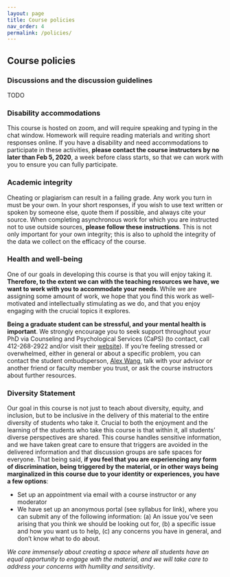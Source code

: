 ```yaml
---
layout: page
title: Course policies
nav_order: 4
permalink: /policies/
---
```


## Course policies

### Discussions and the discussion guidelines
TODO

### Disability accommodations
This course is hosted on zoom, and will require speaking and typing in the chat window. Homework will require reading materials and writing short responses online. If you have a disability and need accommodations to participate in these activities, __please contact the course instructors by no later than Feb 5, 2020__, a week before class starts, so that we can work with you to ensure you can fully participate.

### Academic integrity
Cheating or plagiarism can result in a failing grade. Any work you turn in must be your own. In your short responses, if you wish to use text written or spoken by someone else, quote them if possible, and always cite your source. When completing asynchronous work for which you are instructed not to use outside sources, __please follow these instructions__. This is not only important for your own integrity; this is also to uphold the integrity of the data we collect on the efficacy of the course. 

### Health and well-being
One of our goals in developing this course is that you will enjoy taking it. __Therefore, to the extent we can with the teaching resources we have, we want to work with you to accommodate your needs__.  While we are assigning some amount of work, we hope that you find this work as well-motivated and intellectually stimulating as we do, and that you enjoy engaging with the crucial topics it explores. 

__Being a graduate student can be stressful, and your mental health is important__. We strongly encourage you to seek support throughout your PhD via Counseling and Psychological Services (CaPS) (to contact, call 412-268-2922 and/or visit their [website](http://www.cmu.edu/counseling/)). If you’re feeling stressed or overwhelmed, either in general or about a specific problem, you can contact the student ombudsperson, [Alex Wang](https://www.cs.cmu.edu/~alw1/), talk with your advisor or another friend or faculty member you trust, or ask the course instructors about further resources. 

### Diversity Statement
Our goal in this course is not just to teach about diversity, equity, and inclusion, but to be inclusive in the delivery of this material to the entire diversity of students who take it. Crucial to both the enjoyment and the learning of the students who take this course is that within it, all students’ diverse perspectives are shared. This course handles sensitive information, and we have taken great care to ensure that triggers are avoided in the delivered information and that discussion groups are safe spaces for everyone. 
That being said, __if you feel that you are experiencing any form of discrimination, being triggered by the material, or in other ways being marginalized in this course due to your identity or experiences, you have a few options__:

- Set up an appointment via email with a course instructor or any moderator 
- We have set up an anonymous portal (see syllabus for link), where you can submit any of the following information: (a) An issue you’ve seen arising that you think we should be looking out for, (b) a specific issue and how you want us to help, (c) any concerns you have in general, and don’t know what to do about.

_We care immensely about creating a space where all students have an equal opportunity to engage with the material, and we will take care to address your concerns with humility and sensitivity_.